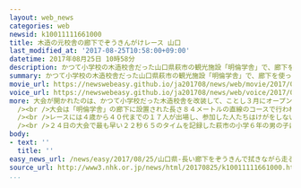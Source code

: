 ```yaml
---
layout: web_news
categories: web
newsid: k10011111661000
title: 木造の元校舎の廊下でぞうきんがけレース 山口
last_modified_at: '2017-08-25T10:58:00+09:00'
datetime: 2017年08月25日 10時58分
description: かつて小学校の木造校舎だった山口県萩市の観光施設「明倫学舎」で、廊下を使ってぞうきんがけの速さを競うユニークな大会が開かれました。
summary: かつて小学校の木造校舎だった山口県萩市の観光施設「明倫学舎」で、廊下を使ってぞうきんがけの速さを競うユニークな大会が開かれました。
movie_url: https://newswebeasy.github.io/ja201708/news/web/movie/2017/08/25/k10011111661000.mp4
voice_url: https://newswebeasy.github.io/ja201708/news/web/voice/2017/08/25/k10011111661000.mp3
more: 大会が開かれたのは、かつて小学校だった木造校舎を改装して、ことし３月にオープンした山口県萩市の観光施設「明倫学舎」です。施設を訪れた人たちから、木の廊下でのぞうきんがけを懐かしむ声が寄せられたことから開かれました。<br
  /><br />大会は「明倫学舎」の廊下に設置された長さ８４メートルの直線のコースで行われ、年齢別や男女別の４つのクラスに分かれてぞうきんがけの速さを競います。<br
  /><br />レースには４歳から４０代までの１７人が出場し、参加した人たちはけがをしないようにひざ当てをして、ぞうきんがけをしながらゴール目指して廊下を駆け抜けました。中には、何度もつまずきながらゴールする人もいて、会場からは大きな笑い声が上がっていました。<br
  /><br />２４日の大会で最も早い２２秒６５のタイムを記録した萩市の小学６年の男の子は「前回は何度も転んでしまったので、学校の昼休みにぞうきんがけの練習をして今回のレースに臨みました。優勝できて良かったです」と話していました。また、宇部市の３１歳の男性は「運動不足を感じました。タイムには心残りがあるので機会があったらまた参加したいです」と話していました。
body:
- text: ''
  title: ''
easy_news_url: /news/easy/2017/08/25/山口県-長い廊下をぞうきんで拭きながら走る競争/
source_url: http://www3.nhk.or.jp/news/html/20170825/k10011111661000.html
...
```

